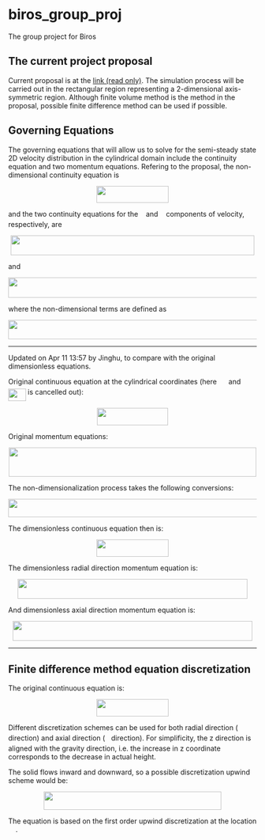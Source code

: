 
# biros\_group\_proj
The group project for Biros

## The current project proposal

Current proposal is at the [link  (read only)][1]. The simulation process will be carried out in the rectangular region representing a 2-dimensional axis-symmetric region. Although finite volume method is the method in the proposal, possible finite difference method can be used if possible.

## Governing Equations
The governing equations that will allow us to solve for the semi-steady state 2D velocity distribution in the cylindrical domain include the continuity equation and two momentum equations. Refering to the proposal, the non-dimensional continuity equation is

<p align="center"><img src="/tex/b20441acd018750e8d678889ae462554.svg?invert_in_darkmode&sanitize=true" align=middle width=145.5763914pt height=34.7253258pt/></p>

and the two continuity equations for the <img src="/tex/89f2e0d2d24bcf44db73aab8fc03252c.svg?invert_in_darkmode&sanitize=true" align=middle width=7.87295519999999pt height=14.15524440000002pt/> and <img src="/tex/f93ce33e511096ed626b4719d50f17d2.svg?invert_in_darkmode&sanitize=true" align=middle width=8.367621899999993pt height=14.15524440000002pt/> components of velocity, respectively, are

<p align="center"><img src="/tex/d0eca5d23c58fb85589a9c040e39ee00.svg?invert_in_darkmode&sanitize=true" align=middle width=494.6479824pt height=40.11819404999999pt/></p>

and

<p align="center"><img src="/tex/66b2ce8d0178306244e2c799d6b1d858.svg?invert_in_darkmode&sanitize=true" align=middle width=513.4111356pt height=40.11819404999999pt/></p>

where the non-dimensional terms are defined as

<p align="center"><img src="/tex/5a3f6e46b91c5d8fe520b10c3c78ca87.svg?invert_in_darkmode&sanitize=true" align=middle width=708.6747392999999pt height=39.84127125pt/></p>

---

Updated on Apr 11 13:57 by Jinghu, to compare with the original dimensionless equations.



Original continuous equation at the cylindrical coordinates (here <img src="/tex/0a5a0c3d35e8e061b4b7c57b0c7c6add.svg?invert_in_darkmode&sanitize=true" align=middle width=16.02556724999999pt height=14.15524440000002pt/> and <img src="/tex/5d3d08286c873e3706833a05670e23d7.svg?invert_in_darkmode&sanitize=true" align=middle width=35.67354779999999pt height=24.65753399999998pt/> is cancelled out):
<p align="center"><img src="/tex/3a67de4e3043ba54fef558cb3b461de0.svg?invert_in_darkmode&sanitize=true" align=middle width=144.66317085pt height=34.7253258pt/></p>
Original momentum equations:
<p align="center"><img src="/tex/42bd284bf063cb92a04bb1fdcf8f4837.svg?invert_in_darkmode&sanitize=true" align=middle width=502.0140807pt height=59.1786591pt/></p>


The non-dimensionalization process takes the following conversions:
<p align="center"><img src="/tex/81b32feaf0fb5dc627be6b9e56f5029c.svg?invert_in_darkmode&sanitize=true" align=middle width=685.9271034pt height=37.693258349999994pt/></p>
The dimensionless continuous equation then is:
<p align="center"><img src="/tex/b059c5503a448993f80a667638aaf64d.svg?invert_in_darkmode&sanitize=true" align=middle width=145.5763914pt height=34.7253258pt/></p>
The dimensionless radial direction momentum equation is:
<p align="center"><img src="/tex/789eb34231ed01609a5f77aa34263bc0.svg?invert_in_darkmode&sanitize=true" align=middle width=466.07951610000003pt height=40.11819404999999pt/></p>


And dimensionless axial direction momentum equation is:
<p align="center"><img src="/tex/8a5672e369e2d17bd0726ef06747f8f9.svg?invert_in_darkmode&sanitize=true" align=middle width=485.60185409999997pt height=40.11819404999999pt/></p>

---



## Finite difference method equation discretization 

The original continuous equation is:

<p align="center"><img src="/tex/c83032e3696a0cdea9bff801e9295c41.svg?invert_in_darkmode&sanitize=true" align=middle width=145.5763914pt height=34.7253258pt/></p>



Different discretization schemes can be used for both radial direction (<img src="/tex/89f2e0d2d24bcf44db73aab8fc03252c.svg?invert_in_darkmode&sanitize=true" align=middle width=7.87295519999999pt height=14.15524440000002pt/> direction) and axial direction (<img src="/tex/f93ce33e511096ed626b4719d50f17d2.svg?invert_in_darkmode&sanitize=true" align=middle width=8.367621899999993pt height=14.15524440000002pt/> direction). For simplificity, the z direction is aligned with the gravity direction, i.e. the increase in z coordinate corresponds to the decrease in actual height.



The solid flows inward and downward, so a possible discretization upwind scheme would be:

<p align="center"><img src="/tex/2fdee062a0651d5d58918344d18945db.svg?invert_in_darkmode&sanitize=true" align=middle width=359.63558894999994pt height=37.1910528pt/></p>

The equation is based on the first order upwind discretization at the location <img src="/tex/f9c4988898e7f532b9f826a75014ed3c.svg?invert_in_darkmode&sanitize=true" align=middle width=14.99998994999999pt height=22.465723500000017pt/>.





[1]:	https://www.overleaf.com/read/hzzczmvjnnht
